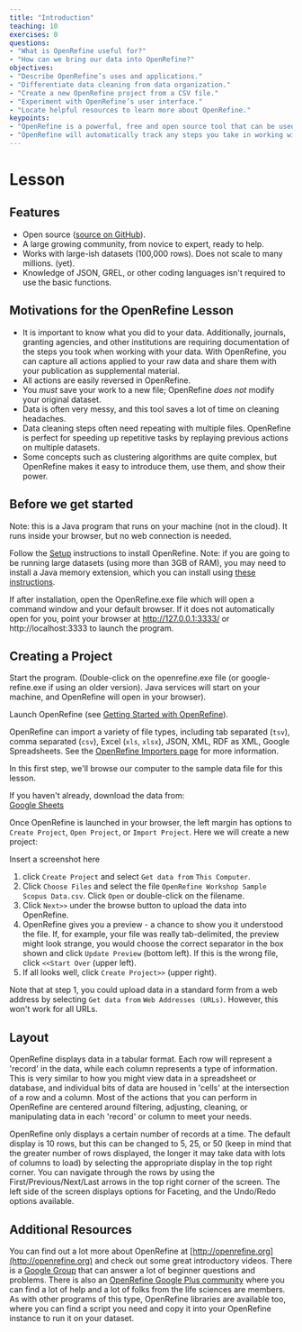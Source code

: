 ```yaml
---
title: "Introduction"
teaching: 10
exercises: 0
questions:
- "What is OpenRefine useful for?"
- "How can we bring our data into OpenRefine?"
objectives:
- "Describe OpenRefine’s uses and applications."
- "Differentiate data cleaning from data organization."
- "Create a new OpenRefine project from a CSV file."
- "Experiment with OpenRefine’s user interface."
- "Locate helpful resources to learn more about OpenRefine."
keypoints:
- "OpenRefine is a powerful, free and open source tool that can be used for data cleaning."
- "OpenRefine will automatically track any steps you take in working with your data."
---
```


# Lesson

## Features
* Open source ([source on GitHub](https://github.com/OpenRefine/OpenRefine)).
* A large growing community, from novice to expert, ready to help.
* Works with large-ish datasets (100,000 rows). Does not scale to many millions. (yet).
* Knowledge of JSON, GREL, or other coding languages isn't required to use the basic functions.

## Motivations for the OpenRefine Lesson

* It is important to know what you did to your data. Additionally, journals, granting agencies, and other institutions are requiring documentation of the steps you took when working with your data. With OpenRefine, you can capture all actions applied to your raw data and share them with your publication as supplemental material.
* All actions are easily reversed in OpenRefine.
* You _must_ save your work to a new file; OpenRefine _does not_ modify your original dataset.
* Data is often very messy, and this tool saves a lot of time on cleaning headaches.
* Data cleaning steps often need repeating with multiple files. OpenRefine is perfect for speeding up repetitive tasks by replaying previous actions on multiple datasets.
* Some concepts such as clustering algorithms are quite complex, but OpenRefine makes it easy to introduce them, use them, and show their power.

## Before we get started

Note: this is a Java program that runs on your machine (not in the cloud). It runs inside your browser, but no web connection is needed.

Follow the [Setup](https://github.com/OpenRefine/OpenRefine/wiki/Installation-Instructions) instructions to install OpenRefine. Note: if you are going to be running large datasets (using more than 3GB of RAM), you may need to install a Java memory extension, which you can install using [these instructions](https://github.com/OpenRefine/OpenRefine/wiki/FAQ:-Allocate-More-Memory).

If after installation, open the OpenRefine.exe file which will open a command window and your default browser. If it does not automatically open for you, point your browser at http://127.0.0.1:3333/ or http://localhost:3333 to launch the program.

## Creating a Project

Start the program. (Double-click on the openrefine.exe file (or google-refine.exe if using an older version). Java services will start on your machine, and OpenRefine will open in your browser).

Launch OpenRefine (see [Getting Started with OpenRefine](https://geokels.github.io/OpenRefine-UNLV-Libraries/00-getting-started/)).

OpenRefine can import a variety of file types, including tab separated (`tsv`), comma separated (`csv`), Excel (`xls`, `xlsx`), JSON, XML, RDF as XML, Google Spreadsheets. See the [OpenRefine Importers page](https://github.com/OpenRefine/OpenRefine/wiki/Importers) for more information.

In this first step, we'll browse our computer to the sample data file for this lesson. 

If you haven't already, download the data from:  
[Google Sheets](https://docs.google.com/spreadsheets/d/1BlEaMI_RLPSpQWX7FUwMI4y4xDjEHknctSWRpghNGTE/edit#gid=379038397)

Once OpenRefine is launched in your browser, the left margin has options to `Create Project`, `Open Project`, or `Import Project`. Here we will create a new project:

Insert a screenshot here

1. click `Create Project` and select `Get data from` `This Computer`.  
2. Click `Choose Files` and select the file `OpenRefine Workshop Sample Scopus Data.csv`. Click `Open` or double-click on the filename.
3. Click `Next>>` under the browse button to upload the data into OpenRefine.  
4. OpenRefine gives you a preview - a chance to show you it understood the file. If, for example, your file was really tab-delimited, the preview might look strange, you would choose the correct separator in the box shown and click `Update Preview` (bottom left). If this is the wrong file, click `<<Start Over` (upper left).  
5. If all looks well, click `Create Project>>` (upper right). 

Note that at step 1, you could upload data in a standard form from a web address by selecting `Get data from` `Web Addresses (URLs)`. However, this won't work for all URLs.

## Layout

OpenRefine displays data in a tabular format. Each row will represent a 'record' in the data, while each column represents a type of information. This is very similar to how you might view data in a spreadsheet or database, and individual bits of data are housed in 'cells' at the intersection of a row and a column. Most of the actions that you can perform in OpenRefine are centered around filtering, adjusting, cleaning, or manipulating data in each 'record' or column to meet your needs.

OpenRefine only displays a certain number of records at a time. The default display is 10 rows, but this can be changed to 5, 25, or 50 (keep in mind that the greater number of rows displayed, the longer it may take data with lots of columns to load) by selecting the appropriate display in the top right corner. You can navigate through the rows by using the First/Previous/Next/Last arrows in the top right corner of the screen. The left side of the screen displays options for Faceting, and the Undo/Redo options available.


## Additional Resources

You can find out a lot more about OpenRefine at [http://openrefine.org](http://openrefine.org) and check out some great introductory videos. There is a [Google Group](https://groups.google.com/forum/?hl=en#!forum/openrefine) that can answer a lot of beginner questions and problems. There is also an [OpenRefine Google Plus community](https://plus.google.com/communities/117280693504889048168) where you can find a lot of help and a lot of folks from the life sciences are members. As with other programs of this type, OpenRefine libraries are available too, where you can find a script you need and copy it into your OpenRefine instance to run it on your dataset.
